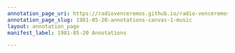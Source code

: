 ```yaml
---
annotation_page_uri: https://radiovenceremos.github.io/radio-venceremos-english/annotations/1981-05-20-annotations-canvas-1-music.json
annotation_page_slug: 1981-05-20-annotations-canvas-1-music
layout: annotation_page
manifest_label: 1981-05-20 Annotations

---
```

